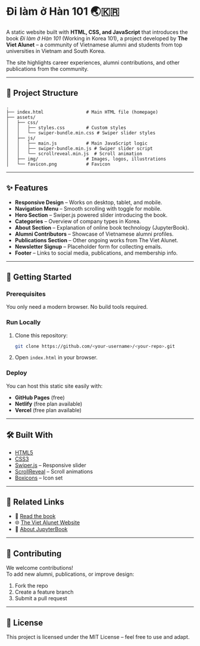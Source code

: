 # Đi làm ở Hàn 101 🌏🇰🇷

A static website built with **HTML, CSS, and JavaScript** that introduces the book *Đi làm ở Hàn 101* (Working in Korea 101), a project developed by **The Viet Alunet** – a community of Vietnamese alumni and students from top universities in Vietnam and South Korea.

The site highlights career experiences, alumni contributions, and other publications from the community.

---

## 📂 Project Structure

```
.
├── index.html                # Main HTML file (homepage)
├── assets/
│   ├── css/
│   │   ├── styles.css        # Custom styles
│   │   └── swiper-bundle.min.css # Swiper slider styles
│   ├── js/
│   │   ├── main.js           # Main JavaScript logic
│   │   ├── swiper-bundle.min.js # Swiper slider script
│   │   └── scrollreveal.min.js  # Scroll animation
│   ├── img/                  # Images, logos, illustrations
│   └── favicon.png           # Favicon
```

---

## ✨ Features

- **Responsive Design** – Works on desktop, tablet, and mobile.  
- **Navigation Menu** – Smooth scrolling with toggle for mobile.  
- **Hero Section** – Swiper.js powered slider introducing the book.  
- **Categories** – Overview of company types in Korea.  
- **About Section** – Explanation of online book technology (JupyterBook).  
- **Alumni Contributors** – Showcase of Vietnamese alumni profiles.  
- **Publications Section** – Other ongoing works from The Viet Alunet.  
- **Newsletter Signup** – Placeholder form for collecting emails.  
- **Footer** – Links to social media, publications, and membership info.  

---

## 🚀 Getting Started

### Prerequisites
You only need a modern browser. No build tools required.

### Run Locally
1. Clone this repository:
   ```bash
   git clone https://github.com/<your-username>/<your-repo>.git
   ```
2. Open `index.html` in your browser.

### Deploy
You can host this static site easily with:
- **GitHub Pages** (free)
- **Netlify** (free plan available)
- **Vercel** (free plan available)

---

## 🛠️ Built With

- [HTML5](https://developer.mozilla.org/en-US/docs/Web/Guide/HTML/HTML5)
- [CSS3](https://developer.mozilla.org/en-US/docs/Web/CSS)
- [Swiper.js](https://swiperjs.com/) – Responsive slider
- [ScrollReveal](https://scrollrevealjs.org/) – Scroll animations
- [Boxicons](https://boxicons.com/) – Icon set

---

## 📖 Related Links

- 📘 [Read the book](https://hocbonghanquoc101.github.io/read-book/intro.html)  
- 🌐 [The Viet Alunet Website](https://thevietalunet.wordpress.com/)  
- 📘 [About JupyterBook](https://jupyterbook.org/en/stable/intro.html)  

---

## 🤝 Contributing

We welcome contributions!  
To add new alumni, publications, or improve design:
1. Fork the repo  
2. Create a feature branch  
3. Submit a pull request  

---

## 📜 License

This project is licensed under the MIT License – feel free to use and adapt.
